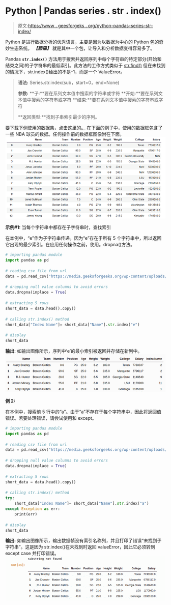 # Python | Pandas series . str . index()

> 原文:[https://www . geesforgeks . org/python-pandas-series-str-index/](https://www.geeksforgeeks.org/python-pandas-series-str-index/)

Python 是进行数据分析的优秀语言，主要是因为以数据为中心的 Python 包的奇妙生态系统。 ***【熊猫】*** 就是其中一个包，让导入和分析数据变得容易多了。

Pandas **`str.index()`** 方法用于搜索并返回序列中每个字符串的特定部分(开始和结束之间)的子字符串的最低索引。此方法的工作方式类似于 [str.find()](https://www.geeksforgeeks.org/python-pandas-series-str-find/) 但在未找到的情况下，str.index()给出的不是-1，而是一个 ValueError。

> **语法:** Series.str.index(sub，start=0，end=None)
> 
> **参数:**
> **子:**要在系列文本值中搜索的字符串或字符
> **开始:**要在系列文本值中搜索的字符串或字符
> **结束:**要在系列文本值中搜索的字符串或字符
> 
> **返回类型:**找到子串索引最少的序列。

要下载下例使用的数据集，点击这里的[。](https://media.geeksforgeeks.org/wp-content/uploads/nba.csv)
在下面的例子中，使用的数据框包含了一些 NBA 球员的数据。任何操作前的数据框图像附在下面。
![](img/793ad040c852f46d3cbfdaf19ee388c2.png)

**示例#1:** 当每个字符串中都存在子字符串时，查找索引

在本例中，“e”作为子字符串传递。因为“e”存在于所有 5 个字符串中，所以返回它出现的最少索引。在应用任何操作之前，使用。dropna()方法。

```py
# importing pandas module 
import pandas as pd

# reading csv file from url 
data = pd.read_csv("https://media.geeksforgeeks.org/wp-content/uploads/nba.csv")

# dropping null value columns to avoid errors
data.dropna(inplace = True)

# extracting 5 rows
short_data = data.head().copy()

# calling str.index() method
short_data["Index Name"]= short_data["Name"].str.index("e")

# display
short_data
```

**输出:**
如输出图像所示，序列中‘e’的最小索引被返回并存储在新列中。
![](img/54773a3d2c36894589ae2e3310488812.png)

**例 2:**

在本例中，搜索前 5 行中的“a”。由于“a”不存在于每个字符串中，因此将返回值错误。若要处理错误，请尝试使用和 except。

```py
# importing pandas module 
import pandas as pd

# reading csv file from url 
data = pd.read_csv("https://media.geeksforgeeks.org/wp-content/uploads/nba.csv")

# dropping null value columns to avoid errors
data.dropna(inplace = True)

# extracting 5 rows
short_data = data.head().copy()

# calling str.index() method
try:
    short_data["Index Name"]= short_data["Name"].str.index("a")
except Exception as err:
    print(err)

# display
short_data
```

**输出:**
如输出图像所示，输出数据帧没有索引名称列，并且打印了错误“未找到子字符串”。这是因为 str.index()在未找到时返回 valueError，因此它必须转到 except case 并打印错误。
![](img/f1e632183f1be7a03a79e5ccbe1210cf.png)